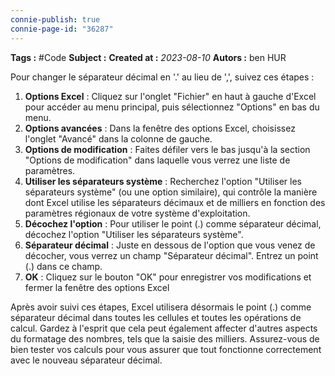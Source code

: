 ```yaml
---
connie-publish: true
connie-page-id: "36287"
---
```


**Tags :** #Code
**Subject :**
**Created at :** *2023-08-10*
**Autors :** ben HUR


Pour changer le séparateur décimal en '.' au lieu de ',', suivez ces étapes :
1. **Options Excel** : Cliquez sur l'onglet "Fichier" en haut à gauche d'Excel pour accéder au menu principal, puis sélectionnez "Options" en bas du menu.
2. **Options avancées** : Dans la fenêtre des options Excel, choisissez l'onglet "Avancé" dans la colonne de gauche.
3. **Options de modification** : Faites défiler vers le bas jusqu'à la section "Options de modification" dans laquelle vous verrez une liste de paramètres.
4. **Utiliser les séparateurs système** : Recherchez l'option "Utiliser les séparateurs système" (ou une option similaire), qui contrôle la manière dont Excel utilise les séparateurs décimaux et de milliers en fonction des paramètres régionaux de votre système d'exploitation.
5. **Décochez l'option** : Pour utiliser le point (.) comme séparateur décimal, décochez l'option "Utiliser les séparateurs système".
6. **Séparateur décimal** : Juste en dessous de l'option que vous venez de décocher, vous verrez un champ "Séparateur décimal". Entrez un point (.) dans ce champ.
7. **OK** : Cliquez sur le bouton "OK" pour enregistrer vos modifications et fermer la fenêtre des options Excel

Après avoir suivi ces étapes, Excel utilisera désormais le point (.) comme séparateur décimal dans toutes les cellules et toutes les opérations de calcul.
Gardez à l'esprit que cela peut également affecter d'autres aspects du formatage des nombres, tels que la saisie des milliers. Assurez-vous de bien tester vos calculs pour vous assurer que tout fonctionne correctement avec le nouveau séparateur décimal.